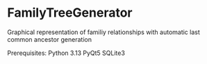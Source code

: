 # FamilyTreeGenerator
Graphical representation of familiy relationships with automatic last common ancestor generation

Prerequisites:
Python 3.13
PyQt5
SQLite3
